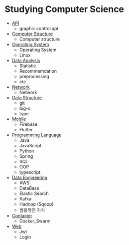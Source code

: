 # Studying Computer Science 
 
- [API](https://github.com/C-YooJin/Study/tree/master/API)
  - graphic control api
- [Computer Structure](https://github.com/C-YooJin/Study/tree/master/Computer_Structure)
  - Computer structure
- [Operating System](https://github.com/C-YooJin/Study/tree/master/Operating_System)
  - Operating System
  - Linux
- [Data Analysis](https://github.com/C-YooJin/Study/tree/master/Data_Analysis)
  - Statistic
  - Recommemdation
  - preprocessing
  - etc
- [Network](https://github.com/C-YooJin/Study/tree/master/Network)
  - Network
- [Data Structure](https://github.com/C-YooJin/Study/tree/master/Data_Structure)
  - git
  - big-o
  - type
- [Mobile](https://github.com/C-YooJin/Study/tree/master/Mobile)
  - Firebase
  - Flutter
- [Programming Language](https://github.com/C-YooJin/Study/tree/master/Programming_Language) 
  - Java 
  - JavaScript
  - Python
  - Spring
  - SQL
  - OOP
  - typescript
- [Data Engineering](https://github.com/C-YooJin/Study/tree/master/Data_Engineering)
  - AWS
  - DataBase
  - Elastic Search
  - Kafka
  - Hadoop (Sqoop)
  - 범용적인 지식
- [Container](https://github.com/C-YooJin/Study/tree/master/Container)
  - Docker_Swarm
- [Web](https://github.com/C-YooJin/Study/tree/master/Web)
  - Jwt
  - Login
